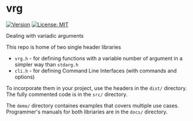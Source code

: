 # vrg

[![Version](https://img.shields.io/badge/version-0.11%20beta-blue.svg)](https://repo.dentato.com/vrg)
[![License: MIT](https://img.shields.io/badge/License-MIT-green.svg)](LICENSE)

Dealing with variadic arguments

This repo is home of two single header libraries 

  - `vrg.h` - for defining functions with a variable number of argument in a simpler way than `stdarg.h`
  - `cli.h` - for defining Command Line Interfaces (with commands and options)

To incorporate them in your project, use the headers in the `dist/` directory.
The fully commented code is in the `src/` directory.

The `demo/` directory containes examples that covers multiple use cases.
Programmer's manuals for both libriaries are in the `docs/` directory.
